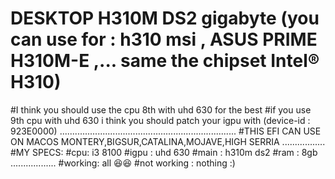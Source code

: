 # DESKTOP H310M DS2 gigabyte (you can use for : h310 msi , ASUS PRIME H310M-E ,... same the chipset Intel® H310)
#I think you should use the cpu 8th with uhd 630 for the best
#if you use 9th cpu with uhd 630 i think you should patch your igpu with (device-id : 923E0000)
......................................................................
#THIS EFI CAN USE ON MACOS MONTERY,BIGSUR,CATALINA,MOJAVE,HIGH SERRIA
.................
#MY SPECS:
#cpu: i3 8100
#igpu : uhd 630
#main : h310m ds2
#ram : 8gb
..................
#working: all 😆😆
#not working : nothing :)
